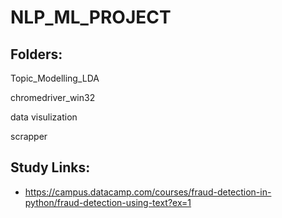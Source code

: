 # NLP_ML_PROJECT



## Folders:
  
  Topic_Modelling_LDA
  
  
  chromedriver_win32
        
  data visulization
  
  scrapper

## Study Links:
 - https://campus.datacamp.com/courses/fraud-detection-in-python/fraud-detection-using-text?ex=1




